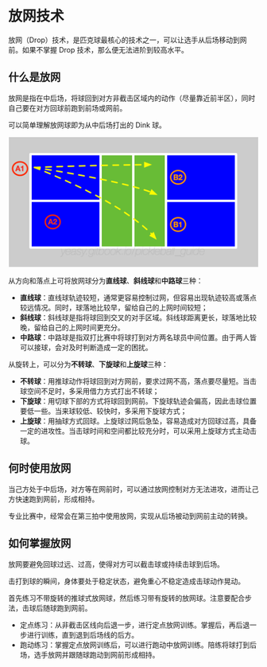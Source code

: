 # 放网技术

放网（Drop）技术，是匹克球最核心的技术之一，可以让选手从后场移动到网前。如果不掌握 Drop 技术，那么便无法进阶到较高水平。

## 什么是放网

放网是指在中后场，将球回到对方非截击区域内的动作（尽量靠近前半区），同时自己要在对方回球前跑到前场或网前。

可以简单理解放网球即为从中后场打出的 Dink 球。

![三种放网线路](_images/drop-target.png)

从方向和落点上可将放网球分为**直线球**、**斜线球**和**中路球**三种：

* **直线球**：直线球轨迹较短，通常更容易控制过网，但容易出现轨迹较高或落点较远情况。同时，球落地比较早，留给自己的上网时间较短；
* **斜线球**：斜线球是指将球回到交叉的对手区域。斜线球距离更长，球落地比较晚，留给自己的上网时间更充分。
* **中路球**：中路球是指双打比赛中将球打到对方两名球员中间位置。由于两人皆可以接球，会对及时判断造成一定的困扰。

从旋转上，可以分为**不转球**、**下旋球**和**上旋球**三种：

* **不转球**：用推球动作将球回到对方网前，要求过网不高，落点要尽量短。当击球空间不足时，多采用借力方式打出不转球；
* **下旋球**：用切球下部的方式将球回到网前。下旋球轨迹会偏高，因此击球位置要低一些。当来球较低、较快时，多采用下旋球方式；
* **上旋球**：用抽球方式回球。上旋球过网后急坠，容易造成对方回球过高，具备一定的进攻性。当击球时间和空间都比较充分时，可以采用上旋球方式主动击球。

## 何时使用放网

当己方处于中后场，对方等在网前时，可以通过放网控制对方无法进攻，进而让己方快速跑到网前，形成相持。

专业比赛中，经常会在第三拍中使用放网，实现从后场被动到网前主动的转换。

## 如何掌握放网

放网要避免回球过远、过高，使得对方可以截击球或持续击球到后场。

击打到球的瞬间，身体要处于稳定状态，避免重心不稳定造成击球动作晃动。

首先练习不带旋转的推球式放网球，然后练习带有旋转的放网球。注意要配合步法，击球后随球跑到网前。

* 定点练习：从非截击区线向后退一步，进行定点放网训练。掌握后，再后退一步进行训练，直到退到后场线的后方。
* 跑动练习：掌握定点放网训练后，可以进行跑动中放网训练。陪练将球打到后场，选手放网并跟随球跑动到网前形成相持。